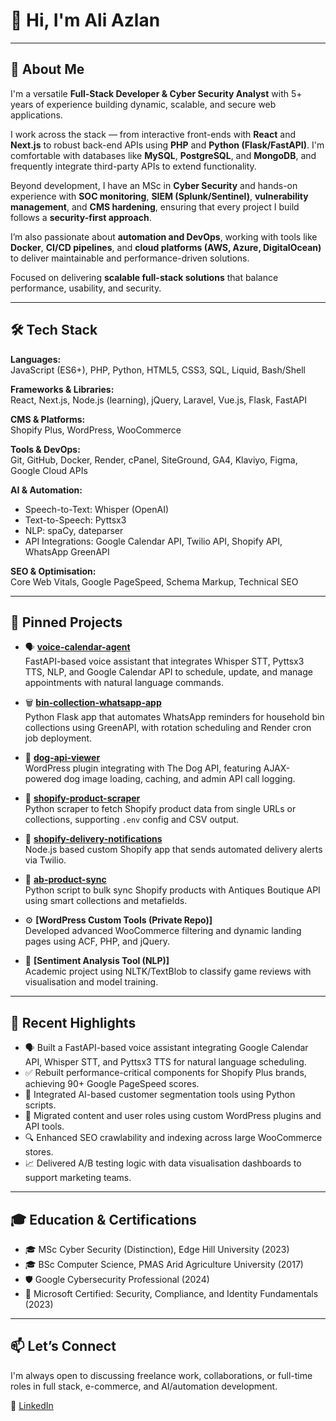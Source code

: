 # 👋 Hi, I'm Ali Azlan
---

## 🚀 About Me

I'm a versatile **Full-Stack Developer & Cyber Security Analyst** with 5+ years of experience building dynamic, scalable, and secure web applications.  

I work across the stack — from interactive front-ends with **React** and **Next.js** to robust back-end APIs using **PHP** and **Python (Flask/FastAPI)**. I'm comfortable with databases like **MySQL**, **PostgreSQL**, and **MongoDB**, and frequently integrate third-party APIs to extend functionality.  

Beyond development, I have an MSc in **Cyber Security** and hands-on experience with **SOC monitoring**, **SIEM (Splunk/Sentinel)**, **vulnerability management**, and **CMS hardening**, ensuring that every project I build follows a **security-first approach**.  

I’m also passionate about **automation and DevOps**, working with tools like **Docker**, **CI/CD pipelines**, and **cloud platforms (AWS, Azure, DigitalOcean)** to deliver maintainable and performance-driven solutions.  

Focused on delivering **scalable full-stack solutions** that balance performance, usability, and security.  

---

## 🛠 Tech Stack

**Languages:**  
JavaScript (ES6+), PHP, Python, HTML5, CSS3, SQL, Liquid, Bash/Shell

**Frameworks & Libraries:**  
React, Next.js, Node.js (learning), jQuery, Laravel, Vue.js, Flask, FastAPI

**CMS & Platforms:**  
Shopify Plus, WordPress, WooCommerce

**Tools & DevOps:**  
Git, GitHub, Docker, Render, cPanel, SiteGround, GA4, Klaviyo, Figma, Google Cloud APIs

**AI & Automation:**  
- Speech-to-Text: Whisper (OpenAI)  
- Text-to-Speech: Pyttsx3  
- NLP: spaCy, dateparser  
- API Integrations: Google Calendar API, Twilio API, Shopify API, WhatsApp GreenAPI

**SEO & Optimisation:**  
Core Web Vitals, Google PageSpeed, Schema Markup, Technical SEO

---

## 📌 Pinned Projects

- 🗣️ **[voice-calendar-agent](https://github.com/syedaliazlan/voice-calendar-agent)**  
  FastAPI-based voice assistant that integrates Whisper STT, Pyttsx3 TTS, NLP, and Google Calendar API to schedule, update, and manage appointments with natural language commands.

- 🗑️ **[bin-collection-whatsapp-app](https://github.com/syedaliazlan/bin-collection-whatsapp-app)**  
  Python Flask app that automates WhatsApp reminders for household bin collections using GreenAPI, with rotation scheduling and Render cron job deployment.

- 🐶 **[dog-api-viewer](https://github.com/syedaliazlan/dog-api-viewer)**  
  WordPress plugin integrating with The Dog API, featuring AJAX-powered dog image loading, caching, and admin API call logging.

- 🛒 **[shopify-product-scraper](https://github.com/syedaliazlan/shopify-product-scraper)**  
  Python scraper to fetch Shopify product data from single URLs or collections, supporting `.env` config and CSV output.

- 🔔 **[shopify-delivery-notifications](https://github.com/syedaliazlan/shopify-delivery-notifications)**  
  Node.js based custom Shopify app that sends automated delivery alerts via Twilio.

- 🔄 **[ab-product-sync](https://github.com/syedaliazlan/shopify-to-ab)**  
  Python script to bulk sync Shopify products with Antiques Boutique API using smart collections and metafields.

- ⚙️ **[WordPress Custom Tools (Private Repo)]**  
  Developed advanced WooCommerce filtering and dynamic landing pages using ACF, PHP, and jQuery.

- 🧠 **[Sentiment Analysis Tool (NLP)]**  
  Academic project using NLTK/TextBlob to classify game reviews with visualisation and model training.

---

## 🧩 Recent Highlights

- 🗣️ Built a FastAPI-based voice assistant integrating Google Calendar API, Whisper STT, and Pyttsx3 TTS for natural language scheduling.
- ✅ Rebuilt performance-critical components for Shopify Plus brands, achieving 90+ Google PageSpeed scores.
- 🔁 Integrated AI-based customer segmentation tools using Python scripts.
- 💬 Migrated content and user roles using custom WordPress plugins and API tools.
- 🔍 Enhanced SEO crawlability and indexing across large WooCommerce stores.
- 📈 Delivered A/B testing logic with data visualisation dashboards to support marketing teams.

---

## 🎓 Education & Certifications

- 🎓 MSc Cyber Security (Distinction), Edge Hill University (2023)  
- 🎓 BSc Computer Science, PMAS Arid Agriculture University (2017)  
- 🛡️ Google Cybersecurity Professional (2024)  
- 🔐 Microsoft Certified: Security, Compliance, and Identity Fundamentals (2023)

---

## 📫 Let’s Connect

I'm always open to discussing freelance work, collaborations, or full-time roles in full stack, e-commerce, and AI/automation development.

💼 [LinkedIn](https://linkedin.com/in/syed-ali-azlan)
